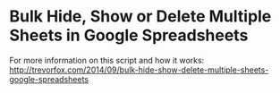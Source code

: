 # Bulk Hide, Show or Delete Multiple Sheets in Google Spreadsheets

For more information on this script and how it works: http://trevorfox.com/2014/09/bulk-hide-show-delete-multiple-sheets-google-spreadsheets
